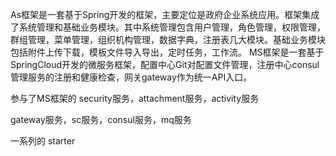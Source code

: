 As框架是一套基于Spring开发的框架，主要定位是政府企业系统应用。框架集成了系统管理和基础业务模块。其中系统管理包含用户管理，角色管理，权限管理，群组管理，菜单管理，组织机构管理，数据字典，注册表几大模块。基础业务模块包括附件上传下载，模板文件导入导出，定时任务，工作流。
MS框架是一套基于SpringCloud开发的微服务框架，配置中心Git对配置文件管理，注册中心consul管理服务的注册和健康检查，网关gateway作为统一API入口。

参与了MS框架的
security服务，attachment服务，activity服务

gateway服务，sc服务，consul服务，mq服务

一系列的 starter 

